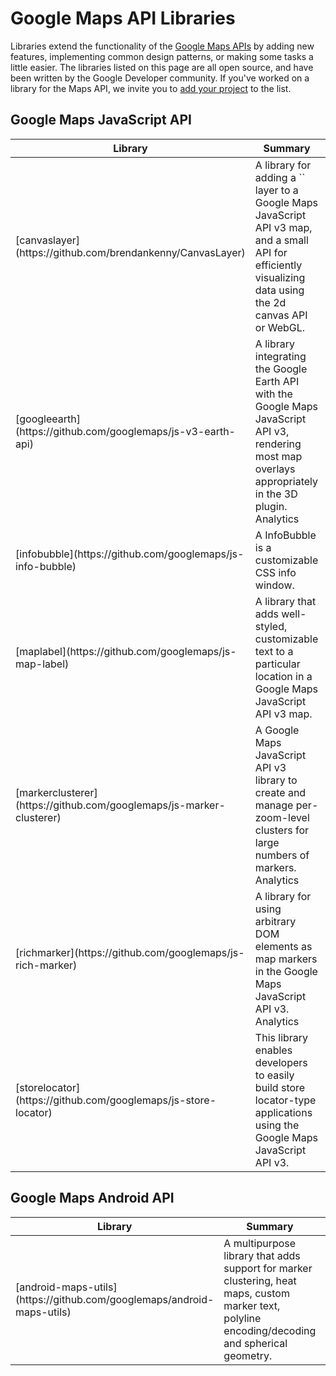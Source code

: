 ---
---

# Google Maps API Libraries

Libraries extend the functionality of the [Google Maps APIs](https://developers.google.com/maps/)
by adding new features, implementing common design patterns, or making some tasks a little easier.
The libraries listed on this page are all open source, and have been written by the Google
Developer community. If you've worked on a library for the Maps API, we invite you to <a
href="https://github.com/googlemaps/googlemaps.github.io/edit/master/libraries.md">add your
project</a> to the list.

## Google Maps JavaScript API

<table>
  <thead>
    <tr>
      <th>Library</th><th>Summary</th><th>Maintainer</th>
    </tr>
  </thead>
  <tbody>
    <tr>
      <td>[canvaslayer](https://github.com/brendankenny/CanvasLayer)</td>
      <td>A library for adding a `<canvas>` layer to a Google Maps JavaScript API v3 map, and a small API for efficiently visualizing data using the 2d canvas API or WebGL.</td>
      <td>[Brendan Kenny]</td>
    </tr>
    <tr>
      <td>[googleearth](https://github.com/googlemaps/js-v3-earth-api)</td>
      <td>A library integrating the Google Earth API with the Google Maps JavaScript API v3, rendering most map overlays appropriately in the 3D plugin. Analytics</td>
      <td>[Josh Livni]</td>
    </tr>
    <tr>
      <td>[infobubble](https://github.com/googlemaps/js-info-bubble)</td>
      <td>A InfoBubble is a customizable CSS info window.</td>
      <td>[Luke Mahe]</td>
    </tr>
    <tr>
      <td>[maplabel](https://github.com/googlemaps/js-map-label)</td>
      <td>A library that adds well-styled, customizable text to a particular location in a Google Maps JavaScript API v3 map.</td>
      <td>[Chris Broadfoot], [Luke Mahe]</td>
    </tr>
    <tr>
      <td>[markerclusterer](https://github.com/googlemaps/js-marker-clusterer)</td>
      <td>A Google Maps JavaScript API v3 library to create and manage per-zoom-level clusters for large numbers of markers. Analytics</td>
      <td>[Luke Mahe]</td>
    <tr>
      <td>[richmarker](https://github.com/googlemaps/js-rich-marker)</td>
      <td>A library for using arbitrary DOM elements as map markers in the Google Maps JavaScript API v3. Analytics</td>
      <td>[Luke Mahe]</td>
    </tr>
    <tr>
      <td>[storelocator](https://github.com/googlemaps/js-store-locator)</td>
      <td>This library enables developers to easily build store locator-type applications using the Google Maps JavaScript API v3.</td>
      <td>[Chris Broadfoot]</td>
    </tr>
  </tbody>
</table>


## Google Maps Android API

<table>
  <thead>
    <tr>
      <th>Library</th><th>Summary</th><th>Maintainer</th>
    </tr>
  </thead>
  <tbody>
    <tr>
      <td>[android-maps-utils](https://github.com/googlemaps/android-maps-utils)</td>
      <td>A multipurpose library that adds support for marker clustering, heat maps, custom marker text, polyline encoding/decoding and spherical geometry.</td>
      <td>[Chris Broadfoot]</td>
    </tr>
    </tbody>
</table>

[Brendan Kenny]: https://github.com/brendankenny
[Chris Broadfoot]: https://github.com/broady
[Josh Livni]: https://github.com/jlivni
[Luke Mahe]: https://github.com/skarEE
